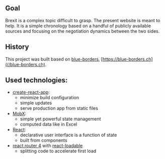 ## Goal
Brexit is a complex topic difficult to grasp. The present website is meant to help. It is a simple chronology based on a handful of publicly available sources and focusing on the negotiation dynamics between the two sides.

## History

This project was built based on [blue-borders](//github.com/barbalex/bb2), [https://blue-borders.ch](//blue-borders.ch).

## Used technologies:

- [create-react-app](//github.com/facebookincubator/create-react-app):
  - minimize build configuration
  - simple updates
  - serve production app from static files
- [MobX](//github.com/mobxjs/mobx):
  - simple yet powerful state management
  - computed data like in Excel
- [React](//facebook.github.io/react):
  - declarative user interface is a function of state
  - built from components
- [react router 4](//reacttraining.com/react-router) with [react-loadable](//github.com/thejameskyle/react-loadable)
  - splitting code to accelerate first load
